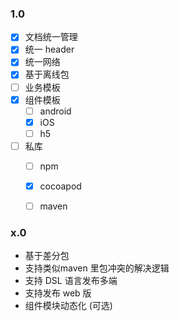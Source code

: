 ### 1.0 

* [x] 文档统一管理
* [x] 统一 header
* [x] 统一网络
* [x] 基于离线包
* [ ] 业务模板
* [x] 组件模板
    * [ ] android 
    * [x] iOS 
    * [ ] h5
* [ ] 私库
    * [ ] npm 
    * [x] cocoapod 
    * [ ] maven


### x.0 
* 基于差分包
* 支持类似maven 里包冲突的解决逻辑
* 支持 DSL 语言发布多端
* 支持发布 web 版
* 组件模块动态化 (可选)


